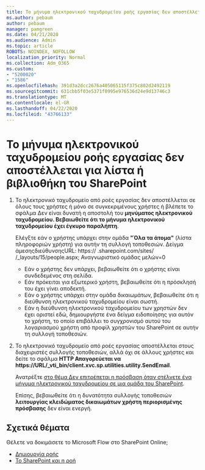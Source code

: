 ```yaml
---
title: Το μήνυμα ηλεκτρονικού ταχυδρομείου ροής εργασίας δεν αποστέλλεται
ms.author: pebaum
author: pebaum
manager: pamgreen
ms.date: 04/21/2020
ms.audience: Admin
ms.topic: article
ROBOTS: NOINDEX, NOFOLLOW
localization_priority: Normal
ms.collection: Adm_O365
ms.custom:
- "5200020"
- "1586"
ms.openlocfilehash: 391d3a2dcc2676a405065115f375c802d2492119
ms.sourcegitcommit: 631cbb5f03e5371f0995e976536d24e9d13746c3
ms.translationtype: MT
ms.contentlocale: el-GR
ms.lasthandoff: 04/22/2020
ms.locfileid: "43766133"
---
```

# <a name="workflow-email-is-not-being-sent-for-a-sharepoint-list-or-library"></a>Το μήνυμα ηλεκτρονικού ταχυδρομείου ροής εργασίας δεν αποστέλλεται για λίστα ή βιβλιοθήκη του SharePoint

1. Το ηλεκτρονικό ταχυδρομείο από ροές εργασίας δεν αποστέλλεται σε όλους τους χρήστες ή μόνο σε συγκεκριμένους χρήστες ή βλέπετε το σφάλμα Δεν είναι δυνατή η αποστολή του **μηνύματος ηλεκτρονικού ταχυδρομείου. Βεβαιωθείτε ότι το μήνυμα ηλεκτρονικού ταχυδρομείου έχει έγκυρο παραλήπτη**.

    Ελέγξτε εάν ο χρήστης υπάρχει στην ομάδα **"Όλα τα άτομα"** (λίστα πληροφοριών χρήστη) για αυτήν τη συλλογή τοποθεσιών.  Δείγμα άμεσης<tenant>διεύθυνσης<sitename>URL: https:// .sharepoint.com/sites/ /_layouts/15/people.aspx; Αναγνωριστικό ομάδας μελών=0

    - Εάν ο χρήστης δεν υπάρχει, βεβαιωθείτε ότι ο χρήστης είναι συνδεδεμένος στη σελίδα. 
    - Εάν πρόκειται για εξωτερικό χρήστη, βεβαιωθείτε ότι η πρόσκλησή του έχει γίνει αποδεκτή.
    - Εάν ο χρήστης υπάρχει στην ομάδα δικαιωμάτων, βεβαιωθείτε ότι η διεύθυνση ηλεκτρονικού ταχυδρομείου είναι σωστή.
    - Εάν η διεύθυνση ηλεκτρονικού ταχυδρομείου των χρηστών δεν έχει οριστεί εδώ, δημιουργήστε ένα δείγμα ειδοποίησης για αυτόν το χρήστη, το οποίο επιβάλλει το συγχρονισμό αυτού του λογαριασμού χρήστη από προφίλ χρηστών του SharePoint σε αυτήν τη συλλογή τοποθεσιών.
 
2. Το ηλεκτρονικό ταχυδρομείο από ροές εργασίας αποστέλλεται στους διαχειριστές συλλογής τοποθεσιών, αλλά όχι σε άλλους χρήστες και δείτε το σφάλμα **HTTP Απαγορεύεται να <span>https:</span>//URL/_vti_bin/client.xvc.sp.utilities.utility.SendEmail**.
 

    Ανατρέξτε [στο θέμα Δεν επιτρέπεται η πρόσβαση όταν στέλνετε ένα μήνυμα ηλεκτρονικού ταχυδρομείου σε μια ομάδα του SharePoint](https://docs.microsoft.com/sharepoint/support/sharing-and-permissions/access-denied-when-send-an-email-to-groups).

    Επίσης, βεβαιωθείτε ότι η δυνατότητα συλλογής τοποθεσιών **λειτουργίας κλειδώματος δικαιωμάτων χρήστη περιορισμένης πρόσβασης** δεν είναι ενεργή.


## <a name="related-topics"></a>Σχετικά θέματα
Θέλετε να δοκιμάσετε το Microsoft Flow στο SharePoint Online;
- [Δημιουργία ροής](https://support.office.com/article/Create-a-flow-for-a-list-or-library-in-SharePoint-Online-or-OneDrive-for-Business-a9c3e03b-0654-46af-a254-20252e580d01) 
- [Το SharePoint και η ροή](https://flow.microsoft.com/blog/sharepoint-and-flow/) 


